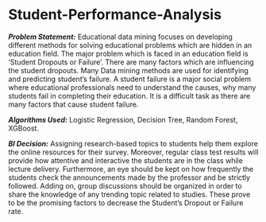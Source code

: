 # Student-Performance-Analysis
_**Problem Statement:**_ Educational data mining focuses on developing different methods for solving educational problems which are hidden in an education field. The major problem which is faced in an education field is ‘Student Dropouts or Failure’. There are many factors which are influencing the student dropouts. Many Data mining methods are used for identifying and predicting student’s failure. A student failure is a major social problem where educational professionals need to understand the causes, why many students fail in completing their education. It is a difficult task as there are many factors that cause student failure.

_**Algorithms Used:**_ Logistic Regression, Decision Tree, Random Forest, XGBoost.

_**BI Decision:**_ Assigning research-based topics to students help them explore the online resources for their survey. Moreover, regular class test results will provide how attentive and interactive the students are in the class while lecture delivery. Furthermore, an eye should be kept on how frequently the students check the announcements made by the professor and be strictly followed. Adding on, group discussions should be organized in order to share the knowledge of any trending topic related to studies.
These prove to be the promising factors to decrease the Student’s Dropout or Failure rate.


